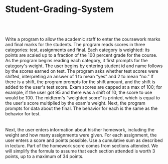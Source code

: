 # Student-Grading-System
</br>
</br>
</br>
Write a program to allow the academic staff to enter the coursework marks and final marks for
the students. The program reads scores in three categories: test, assignments and final. Each
category is weighted: its points are scaled up to a fraction of the 100 percent grade for the
course. As the program begins reading each category, it first prompts for the category's weight.
The user begins by entering student id and name follows by the scores earned on test. The
program asks whether test scores were shifted, interpreting an answer of 1 to mean “yes” and
2 to mean “no.” If there is a shift, the program prompts for the shift amount, and the shift is
added to the user's test score. Exam scores are capped at a max of 100; for example, if the user
got 95 and there was a shift of 10, the score to use would be 100. The midterm's “weighted
score” is printed, which is equal to the user's score multiplied by the exam's weight. Next, the
program prompts for data about the final. The behavior for each is the same as the behavior
for test.
</br>
</br>
</br>
Next, the user enters information about his/her homework, including the weight and how many
assignments were given. For each assignment, the user enters a score and points possible. Use
a cumulative sum as described in lecture. Part of the homework score comes from sections
attended. We will simplify the formula to assume that each section attended is worth 3 points,
up to a maximum of 34 points.
